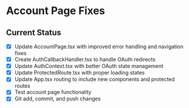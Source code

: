 # Account Page Fixes

## Current Status

- [x] Update AccountPage.tsx with improved error handling and navigation fixes
- [x] Create AuthCallbackHandler.tsx to handle OAuth redirects
- [x] Update AuthContext.tsx with better OAuth state management
- [x] Update ProtectedRoute.tsx with proper loading states
- [x] Update App.tsx routing to include new components and protected routes
- [x] Test account page functionality
- [x] Git add, commit, and push changes
